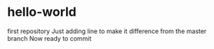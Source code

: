 # hello-world
first repository
Just adding line to make it difference from the master branch
Now ready to commit
